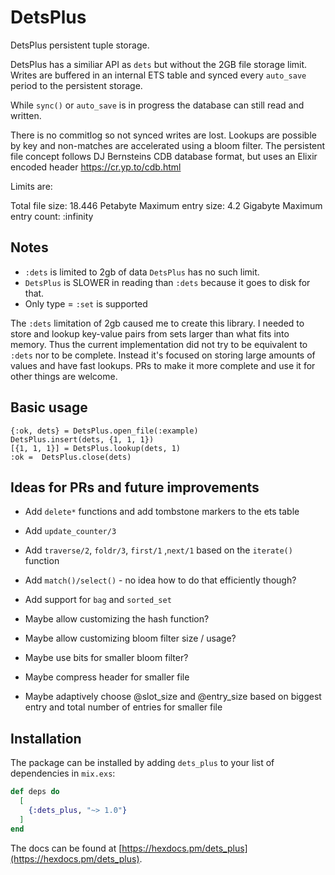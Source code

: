 # DetsPlus

DetsPlus persistent tuple storage.

DetsPlus has a similiar API as `dets` but without
the 2GB file storage limit. Writes are buffered in an
internal ETS table and synced every `auto_save` period
to the persistent storage.

While `sync()` or `auto_save` is in progress the database
can still read and written.

There is no commitlog so not synced writes are lost.
Lookups are possible by key and non-matches are accelerated
using a bloom filter. The persistent file concept follows
DJ Bernsteins CDB database format, but uses an Elixir
encoded header https://cr.yp.to/cdb.html

Limits are:

Total file size: 18.446 Petabyte
Maximum entry size: 4.2 Gigabyte
Maximum entry count: :infinity

## Notes

- `:dets` is limited to 2gb of data `DetsPlus` has no such limit.
- `DetsPlus` is SLOWER in reading than `:dets` because it goes to disk for that. 
- Only type = `:set` is supported

The `:dets` limitation of 2gb caused me to create this library. I needed to store and lookup key-value pairs from sets larger than what fits into memory. Thus the current implementation did not try to be equivalent to `:dets` nor to be complete. Instead it's focused on storing large amounts of values and have fast lookups. PRs to make it more complete and use it for other things are welcome. 

## Basic usage

```
{:ok, dets} = DetsPlus.open_file(:example)
DetsPlus.insert(dets, {1, 1, 1})
[{1, 1, 1}] = DetsPlus.lookup(dets, 1)
:ok =  DetsPlus.close(dets)
```

## Ideas for PRs and future improvements

- Add `delete*` functions and add tombstone markers to the ets table
- Add `update_counter/3`
- Add `traverse/2`, `foldr/3`, `first/1` ,`next/1` based on the `iterate()` function
- Add `match()/select()` - no idea how to do that efficiently though?
- Add support for `bag` and `sorted_set` 

- Maybe allow customizing the hash function?
- Maybe allow customizing bloom filter size / usage?
- Maybe use bits for smaller bloom filter?
- Maybe compress header for smaller file
- Maybe adaptively choose @slot_size and @entry_size based on biggest entry and total number of entries for smaller file 

## Installation

The package can be installed by adding `dets_plus` to your list of dependencies in `mix.exs`:

```elixir
def deps do
  [
    {:dets_plus, "~> 1.0"}
  ]
end
```

The docs can be found at [https://hexdocs.pm/dets_plus](https://hexdocs.pm/dets_plus).

